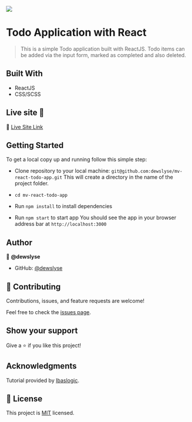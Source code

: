 ![](https://img.shields.io/badge/Microverse-blueviolet)

# Todo Application with React

> This is a simple Todo application built with ReactJS. Todo items can be added via the input form, marked as completed and also deleted.


## Built With

- ReactJS
- CSS/SCSS


## Live site 🚀

🔗 [Live Site Link](https://dewslyse.github.io/mv-react-todo-app)


## Getting Started

To get a local copy up and running follow this simple step:

- Clone repository to your local machine: 
`git@github.com:dewslyse/mv-react-todo-app.git`
This will create a directory in the name of the project folder.

- `cd mv-react-todo-app`
- Run `npm install` to install dependencies
- Run `npm start` to start app
You should see the app in your browser address bar at `http://localhost:3000`

## Author

👤 **@dewslyse**

- GitHub: [@dewslyse](https://github.com/dewslyse)

## 🤝 Contributing

Contributions, issues, and feature requests are welcome!

Feel free to check the [issues page](../../issues/).

## Show your support

Give a ⭐️ if you like this project!

## Acknowledgments

Tutorial provided by [Ibaslogic](https://ibaslogic.com/react-tutorial-for-beginners/).

## 📝 License

This project is [MIT](./LICENSE) licensed.

